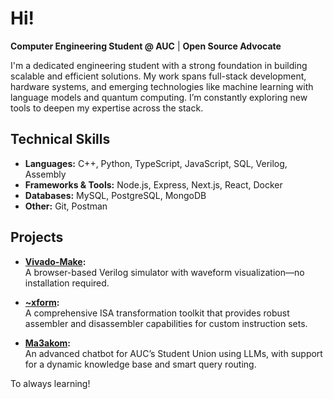 # Hi!
**Computer Engineering Student @ AUC** | **Open Source Advocate**

I'm a dedicated engineering student with a strong foundation in building scalable and efficient solutions. My work spans full-stack development, hardware systems, and emerging technologies like machine learning with language models and quantum computing. I’m constantly exploring new tools to deepen my expertise across the stack.


## Technical Skills

- **Languages:** C++, Python, TypeScript, JavaScript, SQL, Verilog, Assembly  
- **Frameworks & Tools:** Node.js, Express, Next.js, React, Docker  
- **Databases:** MySQL, PostgreSQL, MongoDB  
- **Other:** Git, Postman



## Projects

- **[Vivado-Make](https://github.com/yomnahisham/ts-verilog-simulator):**  
  A browser-based Verilog simulator with waveform visualization—no installation required.

- **[~xform](https://github.com/yomnahisham/py-isa-xform):**  
  A comprehensive ISA transformation toolkit that provides robust assembler and disassembler capabilities for custom instruction sets. 

- **[Ma3akom](project-repo-link):**  
  An advanced chatbot for AUC’s Student Union using LLMs, with support for a dynamic knowledge base and smart query routing.


To always learning!
